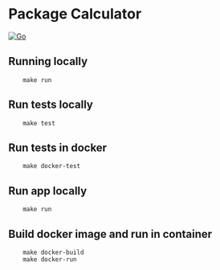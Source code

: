 # Package Calculator

[![Go](https://github.com/bonzofenix/package-calculator/actions/workflows/go.yml/badge.svg?branch=main)](https://github.com/bonzofenix/package-calculator/actions/workflows/go.yml)

## Running locally

```
    make run
```

## Run tests locally

```
    make test
```

## Run tests in docker

```
    make docker-test
```


## Run app locally

```
    make run
```

## Build docker image and run in container

```
    make docker-build
    make docker-run
```

